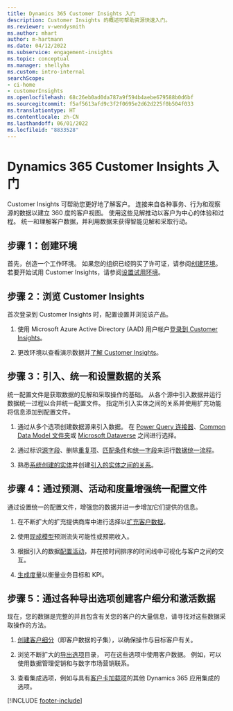 ```yaml
---
title: Dynamics 365 Customer Insights 入门
description: Customer Insights 的概述可帮助资源快速入门。
ms.reviewer: v-wendysmith
ms.author: mhart
author: m-hartmann
ms.date: 04/12/2022
ms.subservice: engagement-insights
ms.topic: conceptual
ms.manager: shellyha
ms.custom: intro-internal
searchScope:
- ci-home
- customerInsights
ms.openlocfilehash: 68c26eb0ad0da787a9f594b4aebe679588b0d6bf
ms.sourcegitcommit: f5af5613afd9c3f2f0695e2d62d225f0b504f033
ms.translationtype: HT
ms.contentlocale: zh-CN
ms.lasthandoff: 06/01/2022
ms.locfileid: "8833528"
---
```

# <a name="get-started-with-dynamics-365-customer-insights"></a>Dynamics 365 Customer Insights 入门

Customer Insights 可帮助您更好地了解客户。 连接来自各种事务、行为和观察源的数据以建立 360 度的客户视图。 使用这些见解推动以客户为中心的体验和过程。 统一和理解客户数据，并利用数据来获得智能见解和采取行动。

## <a name="step-1-create-an-environment"></a>步骤 1：创建环境

首先，创造一个工作环境。 如果您的组织已经购买了许可证，请参阅[创建环境](create-environment.md)。 若要开始试用 Customer Insights，请参阅[设置试用环境](trial-signup.md)。

## <a name="step-2-explore-customer-insights"></a>步骤 2：浏览 Customer Insights

首次登录到 Customer Insights 时，配置设置并浏览该产品。

1. 使用 Microsoft Azure Active Directory (AAD) 用户帐户[登录到 Customer Insights](https://home.ci.ai.dynamics.com)。

1. 更改环境以查看演示数据并[了解 Customer Insights](home.md)。

## <a name="step-3-ingest-unify-and-set-up-relationships-for-your-data"></a>步骤 3：引入、统一和设置数据的关系

统一配置文件是获取数据的见解和采取操作的基础。 从各个源中引入数据并运行数据统一过程以合并统一配置文件。 指定所引入实体之间的关系并使用扩充功能将信息添加到配置文件。

1. 通过从多个选项创建数据源来引入数据。 在 [Power Query 连接器](connect-power-query.md)、[Common Data Model 文件夹](connect-common-data-model.md)或 [Microsoft Dataverse](connect-dataverse-managed-lake.md) 之间进行选择。

1. 通过标识[源字段](map-entities.md)、删除[重复项](remove-duplicates.md)、[匹配条件](match-entities.md)和[统一字段](merge-entities.md)来运行[数据统一流程](data-unification.md)。

1. 熟悉[系统创建的实体](entities.md)并创建[引入的实体之间的关系](relationships.md)。

## <a name="step-4-enhance-unified-profiles-with-predictions-activities-and-measures"></a>步骤 4：通过预测、活动和度量增强统一配置文件

通过设置统一的配置文件，增强您的数据并进一步增加它们提供的信息。

1. 在不断扩大的扩充提供商库中进行选择以[扩充客户数据](enrichment-hub.md)。

1. 使用[现成模型](predictions-overview.md)预测流失可能性或预期收入。

1. 根据引入的数据[配置活动](activities.md)，并在按时间排序的时间线中可视化与客户之间的交互。

1. [生成度量](measures.md)以衡量业务目标和 KPI。

## <a name="step-5-create-segments-and-activate-data-through-various-export-options"></a>步骤 5：通过各种导出选项创建客户细分和激活数据

现在，您的数据是完整的并且包含有关您的客户的大量信息，请寻找对这些数据采取操作的方法。

1. [创建客户细分](segments.md)（即客户数据的子集），以确保操作与目标客户有关。

1. 浏览不断扩大的[导出选项](export-destinations.md)目录， 可在这些选项中使用客户数据。 例如，可以使用数据管理促销和与数字市场营销联系。

1. 查看集成选项，例如与具有[客户卡加载项](customer-card-add-in.md)的其他 Dynamics 365 应用集成的选项。  


[!INCLUDE [footer-include](includes/footer-banner.md)]
